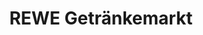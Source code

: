---
title: "REWE Getränkemarkt"
url: /wiesbaden/rewe-getraenkemarkt-klagenfurter-ring/
shop: Getränke
---